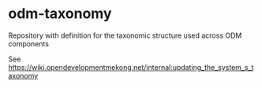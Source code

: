# odm-taxonomy

Repository with definition for the taxonomic structure used across ODM components

See https://wiki.opendevelopmentmekong.net/internal:updating_the_system_s_taxonomy

